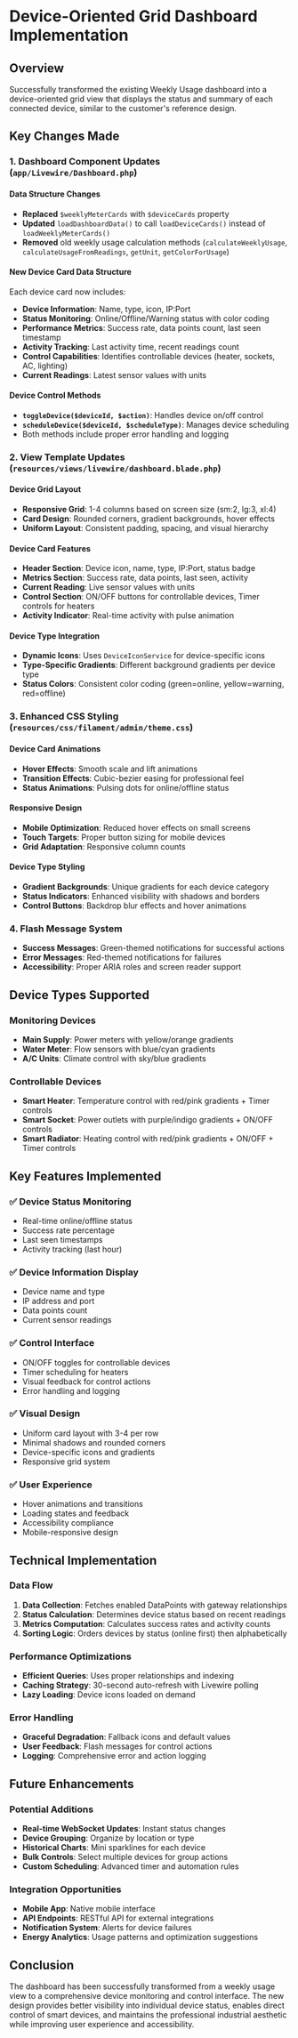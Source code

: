 # Device-Oriented Grid Dashboard Implementation

## Overview
Successfully transformed the existing Weekly Usage dashboard into a device-oriented grid view that displays the status and summary of each connected device, similar to the customer's reference design.

## Key Changes Made

### 1. Dashboard Component Updates (`app/Livewire/Dashboard.php`)

#### Data Structure Changes
- **Replaced** `$weeklyMeterCards` with `$deviceCards` property
- **Updated** `loadDashboardData()` to call `loadDeviceCards()` instead of `loadWeeklyMeterCards()`
- **Removed** old weekly usage calculation methods (`calculateWeeklyUsage`, `calculateUsageFromReadings`, `getUnit`, `getColorForUsage`)

#### New Device Card Data Structure
Each device card now includes:
- **Device Information**: Name, type, icon, IP:Port
- **Status Monitoring**: Online/Offline/Warning status with color coding
- **Performance Metrics**: Success rate, data points count, last seen timestamp
- **Activity Tracking**: Last activity time, recent readings count
- **Control Capabilities**: Identifies controllable devices (heater, sockets, AC, lighting)
- **Current Readings**: Latest sensor values with units

#### Device Control Methods
- **`toggleDevice($deviceId, $action)`**: Handles device on/off control
- **`scheduleDevice($deviceId, $scheduleType)`**: Manages device scheduling
- Both methods include proper error handling and logging

### 2. View Template Updates (`resources/views/livewire/dashboard.blade.php`)

#### Device Grid Layout
- **Responsive Grid**: 1-4 columns based on screen size (sm:2, lg:3, xl:4)
- **Card Design**: Rounded corners, gradient backgrounds, hover effects
- **Uniform Layout**: Consistent padding, spacing, and visual hierarchy

#### Device Card Features
- **Header Section**: Device icon, name, type, IP:Port, status badge
- **Metrics Section**: Success rate, data points, last seen, activity
- **Current Reading**: Live sensor values with units
- **Control Section**: ON/OFF buttons for controllable devices, Timer controls for heaters
- **Activity Indicator**: Real-time activity with pulse animation

#### Device Type Integration
- **Dynamic Icons**: Uses `DeviceIconService` for device-specific icons
- **Type-Specific Gradients**: Different background gradients per device type
- **Status Colors**: Consistent color coding (green=online, yellow=warning, red=offline)

### 3. Enhanced CSS Styling (`resources/css/filament/admin/theme.css`)

#### Device Card Animations
- **Hover Effects**: Smooth scale and lift animations
- **Transition Effects**: Cubic-bezier easing for professional feel
- **Status Animations**: Pulsing dots for online/offline status

#### Responsive Design
- **Mobile Optimization**: Reduced hover effects on small screens
- **Touch Targets**: Proper button sizing for mobile devices
- **Grid Adaptation**: Responsive column counts

#### Device Type Styling
- **Gradient Backgrounds**: Unique gradients for each device category
- **Status Indicators**: Enhanced visibility with shadows and borders
- **Control Buttons**: Backdrop blur effects and hover animations

### 4. Flash Message System
- **Success Messages**: Green-themed notifications for successful actions
- **Error Messages**: Red-themed notifications for failures
- **Accessibility**: Proper ARIA roles and screen reader support

## Device Types Supported

### Monitoring Devices
- **Main Supply**: Power meters with yellow/orange gradients
- **Water Meter**: Flow sensors with blue/cyan gradients
- **A/C Units**: Climate control with sky/blue gradients

### Controllable Devices
- **Smart Heater**: Temperature control with red/pink gradients + Timer controls
- **Smart Socket**: Power outlets with purple/indigo gradients + ON/OFF controls
- **Smart Radiator**: Heating control with red/pink gradients + ON/OFF + Timer controls

## Key Features Implemented

### ✅ Device Status Monitoring
- Real-time online/offline status
- Success rate percentage
- Last seen timestamps
- Activity tracking (last hour)

### ✅ Device Information Display
- Device name and type
- IP address and port
- Data points count
- Current sensor readings

### ✅ Control Interface
- ON/OFF toggles for controllable devices
- Timer scheduling for heaters
- Visual feedback for control actions
- Error handling and logging

### ✅ Visual Design
- Uniform card layout with 3-4 per row
- Minimal shadows and rounded corners
- Device-specific icons and gradients
- Responsive grid system

### ✅ User Experience
- Hover animations and transitions
- Loading states and feedback
- Accessibility compliance
- Mobile-responsive design

## Technical Implementation

### Data Flow
1. **Data Collection**: Fetches enabled DataPoints with gateway relationships
2. **Status Calculation**: Determines device status based on recent readings
3. **Metrics Computation**: Calculates success rates and activity counts
4. **Sorting Logic**: Orders devices by status (online first) then alphabetically

### Performance Optimizations
- **Efficient Queries**: Uses proper relationships and indexing
- **Caching Strategy**: 30-second auto-refresh with Livewire polling
- **Lazy Loading**: Device icons loaded on demand

### Error Handling
- **Graceful Degradation**: Fallback icons and default values
- **User Feedback**: Flash messages for control actions
- **Logging**: Comprehensive error and action logging

## Future Enhancements

### Potential Additions
- **Real-time WebSocket Updates**: Instant status changes
- **Device Grouping**: Organize by location or type
- **Historical Charts**: Mini sparklines for each device
- **Bulk Controls**: Select multiple devices for group actions
- **Custom Scheduling**: Advanced timer and automation rules

### Integration Opportunities
- **Mobile App**: Native mobile interface
- **API Endpoints**: RESTful API for external integrations
- **Notification System**: Alerts for device failures
- **Energy Analytics**: Usage patterns and optimization suggestions

## Conclusion

The dashboard has been successfully transformed from a weekly usage view to a comprehensive device monitoring and control interface. The new design provides better visibility into individual device status, enables direct control of smart devices, and maintains the professional industrial aesthetic while improving user experience and accessibility.
